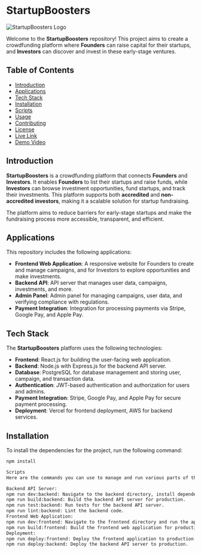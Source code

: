 # StartupBoosters

![StartupBoosters Logo](path/to/logo.png)

Welcome to the **StartupBoosters** repository! This project aims to create a crowdfunding platform where **Founders** can raise capital for their startups, and **Investors** can discover and invest in these early-stage ventures.

## Table of Contents
- [Introduction](#introduction)
- [Applications](#applications)
- [Tech Stack](#tech-stack)
- [Installation](#installation)
- [Scripts](#scripts)
- [Usage](#usage)
- [Contributing](#contributing)
- [License](#license)
- [Live Link](#live-link)
- [Demo Video](#demo-video)

## Introduction
**StartupBoosters** is a crowdfunding platform that connects **Founders** and **Investors**. It enables **Founders** to list their startups and raise funds, while **Investors** can browse investment opportunities, fund startups, and track their investments. This platform supports both **accredited** and **non-accredited investors**, making it a scalable solution for startup fundraising.

The platform aims to reduce barriers for early-stage startups and make the fundraising process more accessible, transparent, and efficient.

## Applications
This repository includes the following applications:

- **Frontend Web Application**: A responsive website for Founders to create and manage campaigns, and for Investors to explore opportunities and make investments.
- **Backend API**: API server that manages user data, campaigns, investments, and more.
- **Admin Panel**: Admin panel for managing campaigns, user data, and verifying compliance with regulations.
- **Payment Integration**: Integration for processing payments via Stripe, Google Pay, and Apple Pay.

## Tech Stack
The **StartupBoosters** platform uses the following technologies:

- **Frontend**: React.js for building the user-facing web application.
- **Backend**: Node.js with Express.js for the backend API server.
- **Database**: PostgreSQL for database management and storing user, campaign, and transaction data.
- **Authentication**: JWT-based authentication and authorization for users and admins.
- **Payment Integration**: Stripe, Google Pay, and Apple Pay for secure payment processing.
- **Deployment**: Vercel for frontend deployment, AWS for backend services.

## Installation
To install the dependencies for the project, run the following command:

```bash
npm install

Scripts
Here are the commands you can use to manage and run various parts of the platform:

Backend API Server:
npm run dev:backend: Navigate to the backend directory, install dependencies, and start the development server.
npm run build:backend: Build the backend API server for production.
npm run test:backend: Run tests for the backend API server.
npm run lint:backend: Lint the backend code.
Frontend Web Application:
npm run dev:frontend: Navigate to the frontend directory and run the app using React.
npm run build:frontend: Build the frontend web application for production.
Deployment:
npm run deploy:frontend: Deploy the frontend application to production using Vercel.
npm run deploy:backend: Deploy the backend API server to production.
